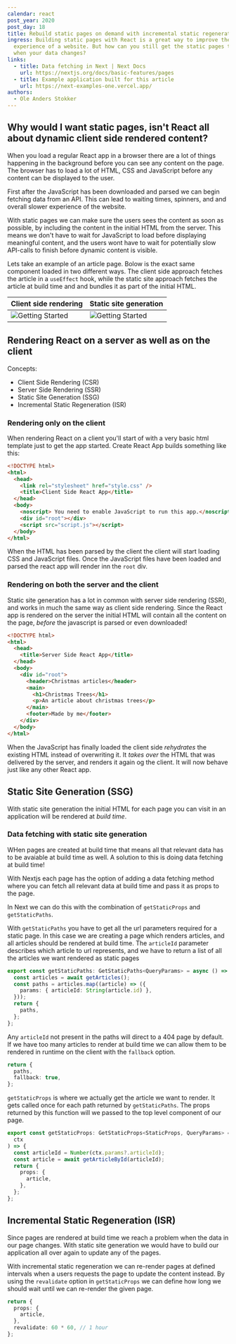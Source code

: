 ```yaml
---
calendar: react
post_year: 2020
post_day: 18
title: Rebuild static pages on demand with incremental static regeneration
ingress: Building static pages with React is a great way to improve the
  experience of a website. But how can you still get the static pages to change
  when your data changes?
links:
  - title: Data fetching in Next | Next Docs
    url: https://nextjs.org/docs/basic-features/pages
  - title: Example application built for this article
    url: https://next-examples-one.vercel.app/
authors:
  - Ole Anders Stokker
---
```

## Why would I want static pages, isn't React all about dynamic client side rendered content?

When you load a regular React app in a browser there are a lot of things happening in the background before you can see any content on the page. The browser has to load a lot of HTML, CSS and JavaScript before any content can be displayed to the user.

First after the JavaScript has been downloaded and parsed we can begin fetching data from an API. This can lead to waiting times, spinners, and and overall slower experience of the website.

With static pages we can make sure the users sees the content as soon as possible, by including the content in the initial HTML from the server. This means we don't have to wait for JavaScript to load before displaying meaningful content, and the users wont have to wait for potentially slow API-calls to finish before dynamic content is visible.

Lets take an example of an article page. Bolow is the exact same component loaded in two different ways. The client side approach fetches the article in a `useEffect` hook, while the static site approach fetches the article at build time and and bundles it as part of the initial HTML.

| Client side rendering                                               | Static site generation                                              |
| ------------------------------------------------------------------- | ------------------------------------------------------------------- |
| ![Getting Started](https://next-examples-one.vercel.app/next-1.gif) | ![Getting Started](https://next-examples-one.vercel.app/next-2.gif) |

## Rendering React on a server as well as on the client

Concepts:

- Client Side Rendering (CSR)
- Server Side Rendering (SSR)
- Static Site Generation (SSG)
- Incremental Static Regeneration (ISR)

### Rendering only on the client

When rendering React on a client you'll start of with a very basic html template just to get the app started. Create React App builds something like this:

```html
<!DOCTYPE html>
<html>
  <head>
    <link rel="stylesheet" href="style.css" />
    <title>Client Side React App</title>
  </head>
  <body>
    <noscript> You need to enable JavaScript to run this app.</noscript>
    <div id="root"></div>
    <script src="script.js"></script>
  </body>
</html>
```

When the HTML has been parsed by the client the client will start loading CSS and JavaScript files. Once the JavaScript files have been loaded and parsed the react app will render inn the `root` div.

### Rendering on both the server and the client

Static site generation has a lot in common with server side rendering (SSR), and works in much the same way as client side rendering. Since the React app is rendered on the server the initial HTML will contain all the content on the page, _before_ the javascript is parsed or even downloaded!

```html
<!DOCTYPE html>
<html>
  <head>
    <title>Server Side React App</title>
  </head>
  <body>
    <div id="root">
      <header>Christmas articles</header>
      <main>
        <h1>Christmas Trees</h1>
        <p>An article about christmas trees</p>
      </main>
      <footer>Made by me</footer>
    </div>
  </body>
</html>
```

When the JavaScript has finally loaded the client side _rehydrates_ the existing HTML instead of overwriting it. It _takes over_ the HTML that was delivered by the server, and renders it again og the client. It will now behave just like any other React app.

## Static Site Generation (SSG)

With static site generation the initial HTML for each page you can visit in an application will be rendered at _build time_.

### Data fetching with static site generation

WHen pages are created at build time that means all that relevant data has to be avaiable at build time as well. A solution to this is doing data fetching at build time!

With Nextjs each page has the option of adding a data fetching method where you can fetch all relevant data at build time and pass it as props to the page.

In Next we can do this with the combination of `getStaticProps` and `getStaticPaths`.

With `getStaticPaths` you have to get all the url parameters required for a static page. In this case we are creating a page which renders articles, and all articles should be rendered at build time. The `articleId` parameter describes which article to url represents, and we have to return a list of all the articles we want rendered as static pages

```typescript
export const getStaticPaths: GetStaticPaths<QueryParams> = async () => {
  const articles = await getArticles();
  const paths = articles.map((article) => ({
    params: { articleId: String(article.id) },
  }));
  return {
    paths,
  };
};
```

Any `articleId` not present in the paths will direct to a 404 page by default. If we have too many articles to render at build time we can allow them to be rendered in runtime on the client with the `fallback` option.

```typescript
return {
  paths,
  fallback: true,
};
```

`getStaticProps` is where we actually get the article we want to render. It gets called once for each path returned by `getStaticPaths`. The props returned by this function will we passed to the top level component of our page.

```typescript
export const getStaticProps: GetStaticProps<StaticProps, QueryParams> = async (
  ctx
) => {
  const articleId = Number(ctx.params?.articleId);
  const article = await getArticleById(articleId);
  return {
    props: {
      article,
    },
  };
};
```

## Incremental Static Regeneration (ISR)

Since pages are rendered at build time we reach a problem when the data in our page changes. With static site generation we would have to build our application all over again to update any of the pages.

With incremental static regeneration we can re-render pages at defined intervals when a users requests the page to update the content instead. By using the `revalidate` option in `getStaticProps` we can define how long we should wait until we can re-render the given page.

```typescript
return {
  props: {
    article,
  },
  revalidate: 60 * 60, // 1 hour
};
```
